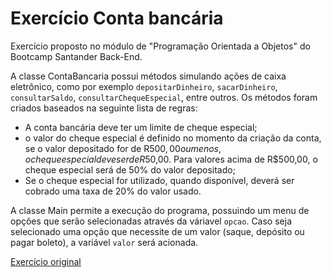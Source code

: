 # Exercício Conta bancária
Exercício proposto no módulo de "Programação Orientada a Objetos" do Bootcamp Santander Back-End.

A classe ContaBancaria possui métodos simulando ações de caixa eletrônico, como por exemplo `depositarDinheiro`, `sacarDinheiro`, `consultarSaldo`, `consultarChequeEspecial`, entre outros. Os métodos foram criados baseados na seguinte lista de regras:
- A conta bancária deve ter um limite de cheque especial;
- o valor do cheque especial é definido no momento da criação da conta, se o valor depositado for de R$500,00 ou menos, o cheque especial deve ser de R$50,00. Para valores acima de R$500,00, o cheque especial será de 50% do valor depositado;
- Se o cheque especial for utilizado, quando disponível, deverá ser cobrado uma taxa de 20% do valor usado.

A classe Main permite a execução do programa, possuindo um menu de opções que serão selecionadas através da váriavel `opcao`. Caso seja selecionado uma opção que necessite de um valor (saque, depósito ou pagar boleto), a variável `valor` será acionada.

[<ins>Exercício original<ins>](https://github.com/digitalinnovationone/exercicios-java-basico/blob/main/exercicios/3%20-%20Java%20e%20a%20Arte%20da%20Abstração%20com%20Classes%20e%20Encapsulamento.md)